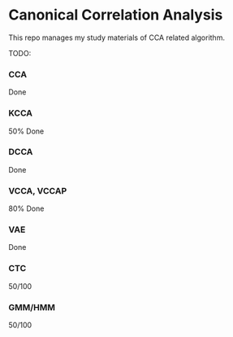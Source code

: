 # Canonical Correlation Analysis
This repo manages my study materials of CCA related algorithm.

TODO:

### CCA
Done
### KCCA
50% Done
### DCCA
Done
### VCCA, VCCAP
80% Done
### VAE
Done
### CTC
50/100
### GMM/HMM
50/100

